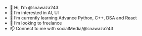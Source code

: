 - 👋 Hi, I’m @snawaza243
- 👀 I’m interested in AI, UI
- 🌱 I’m currently learning Advance Python, C++, DSA and React
- 💞️ I’m looking to freelance
- 📫 Connect to me with socialMedia/@snawaza243

<!---
snawaza243/snawaza243 is a ✨ special ✨ repository because its `README.md` (this file) appears on your GitHub profile.
You can click the Preview link to take a look at your changes.
--->
